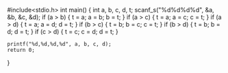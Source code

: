 #include<stdio.h>
int main()
{
	int a, b, c, d, t;
	scanf_s("%d%d%d%d", &a, &b, &c, &d);
	if (a > b)
	{
		t = a; a = b; b = t;
	}
	if (a > c)
	{
		t = a; a = c; c = t;
	}
	if (a > d)
	{
		t = a; a = d; d = t;
	}
	if (b > c)
	{
		t = b; b = c; c = t;
	}
	if (b > d)
	{
		t = b; b = d; d = t;
	}
	if (c > d)
	{
		t = c; c = d; d = t;
	}

	printf("%d,%d,%d,%d", a, b, c, d);
	return 0;
}
